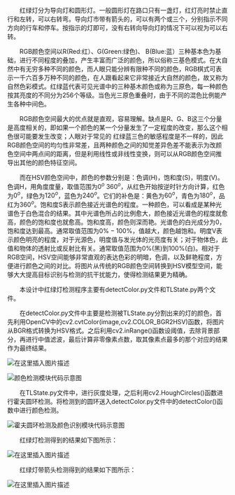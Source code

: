 
&emsp;&emsp;红绿灯分为导向灯和圆形灯。一般圆形灯在路口只有一盏灯，红灯亮时禁止直行和左转，可以右转弯。导向灯市带有箭头的，可以有两个或三个，分别指示不同方向的行车和停车。按指示的灯即可，没有右转向导向灯的情况下可以视为可以右转。

&emsp;&emsp;RGB颜色空间以R(Red:红）、G(Green:绿色)、 B(Blue:蓝）三种基本色为基础，进行不同程度的叠加，产生丰富而广泛的颜色，所以俗称三基色模式。在大自然中有无穷多种不同的颜色，而人眼只能分辨有限种不同的颜色，RGB棋式可表示一千六百多万种不同的颜色，在人跟看起来它非常接近大自然的颜色，故又称为自然色彩模式。红绿蓝代表可见光谱中的三种基木颜色或称为三原色，每一种颜色按其亮度的不同分为256个等级。当色光三原色重叠时，由于不同的混色比例能产生各种中间色。

&emsp;&emsp;RGB颜色空间最大的优点就是直观，容易理解。缺点是R、G、B这三个分量是高度相关的，即如果一个颜色的某一个分量发生了一定程度的改变，那么这个相色很可能要发生改变；人眼对于常见的 红绿蓝三色的敏感程度是不一样的，因此RGB颜色空间的均匀性非常差，且两种颜色之间的知觉差异色差不能表示为改颜色空间中两点间的距离，但是利用线性或非线性变换，则可以从RGB颜色空间推导出其他的颜色特征空间。

&emsp;&emsp;而在HSV颜色空间中，颜色的参数分别是：色调(H)，饱和度(S)，明度(V)。色调H，用角度度量，取值范围为$0^{o}~360^{o}$，从红色开始按逆时针方向计算，红色为$0^{o}$，绿色为$120^{o}$，蓝色为$240^{o}$。它们的补色是：黄色为$60^{o}$，青色为$180^{o}$，品红为$360^{o}$。饱和度S表示颜色接近光谱色的程度。一种颜色，可以看成是某种光谱色于白色混合的结果。其中光谱色所占的比例愈大，颜色接近光谱色的程度就愈高，颜色的饱和度也就愈高。饱和度高，颜色则深而艳。光谱色的白光成分为0，饱和度达到最高。通常取值范围为$0\%-100\%$，值越大，颜色越饱和。明度V表示颜色明亮的程度，对于光源色，明度值与发光体的光亮度有关；对于物体色，此值和物体的透射比或反射比有关。通常取值范围为$0\%$(黑)到$100\%$(白)。相对于RGB空间，HSV空间能够非常直观的表达色彩的明暗，色调，以及鲜艳程度，方便进行颜色之间的对比。将图片从传统的RGB颜色空间转换到HSV模型空间，能够大大提高目标识别与检测的抗干扰能力，使得检测结果更为精确。

&emsp;&emsp;本设计中红绿灯检测程序主要有detectColor.py文件和TLState.py两个文件。

&emsp;&emsp;在detectColor.py文件中主要是检测被TLState.py分割出来的灯的颜色，首先利用OpenCV中的cv2.cvtColor(image,cv2.COLOR_BGR2HSV)函数，将图片从BGR格式转换为HSV格式。之后利用cv2.inRange()函数设阈值，去除背景部分，再进行中值滤波，最后计算非零像素点数，取其像素点最多的那个对应的结果作为最终结果。

![在这里插入图片描述](https://img-blog.csdnimg.cn/20191106092859736.png?x-oss-process=image/watermark,type_ZmFuZ3poZW5naGVpdGk,shadow_10,text_aHR0cHM6Ly9ibG9nLmNzZG4ubmV0L3dlaXhpbl8zOTA1OTAzMQ==,size_1,color_FFFFFF,t_70)

![颜色检测模块代码示意图](https://img-blog.csdnimg.cn/20191106092922451.png?x-oss-process=image/watermark,type_ZmFuZ3poZW5naGVpdGk,shadow_10,text_aHR0cHM6Ly9ibG9nLmNzZG4ubmV0L3dlaXhpbl8zOTA1OTAzMQ==,size_1,color_FFFFFF,t_70)

&emsp;&emsp;在TLState.py文件中，进行灰度处理，之后利用cv2.HoughCircles()函数进行霍夫圆环检测。将检测到的圆环送入detectColor.py文件中的detectColor()函数中进行颜色检测。

![霍夫圆环检测及颜色识别模块代码示意图](https://img-blog.csdnimg.cn/20191106093017774.png?x-oss-process=image/watermark,type_ZmFuZ3poZW5naGVpdGk,shadow_10,text_aHR0cHM6Ly9ibG9nLmNzZG4ubmV0L3dlaXhpbl8zOTA1OTAzMQ==,size_1,color_FFFFFF,t_70)

&emsp;&emsp;红绿灯检测得到的结果如下图所示：

![在这里插入图片描述](https://img-blog.csdnimg.cn/20191106093103898.png?x-oss-process=image/watermark,type_ZmFuZ3poZW5naGVpdGk,shadow_10,text_aHR0cHM6Ly9ibG9nLmNzZG4ubmV0L3dlaXhpbl8zOTA1OTAzMQ==,size_1,color_FFFFFF,t_70)

&emsp;&emsp;红绿灯带箭头检测得到的结果如下图所示：

![在这里插入图片描述](https://img-blog.csdnimg.cn/20191106093311898.png?x-oss-process=image/watermark,type_ZmFuZ3poZW5naGVpdGk,shadow_10,text_aHR0cHM6Ly9ibG9nLmNzZG4ubmV0L3dlaXhpbl8zOTA1OTAzMQ==,size_1,color_FFFFFF,t_70)

